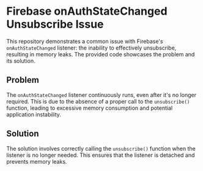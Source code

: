 # Firebase onAuthStateChanged Unsubscribe Issue

This repository demonstrates a common issue with Firebase's `onAuthStateChanged` listener: the inability to effectively unsubscribe, resulting in memory leaks.  The provided code showcases the problem and its solution.

## Problem

The `onAuthStateChanged` listener continuously runs, even after it's no longer required. This is due to the absence of a proper call to the `unsubscribe()` function, leading to excessive memory consumption and potential application instability.

## Solution

The solution involves correctly calling the `unsubscribe()` function when the listener is no longer needed.  This ensures that the listener is detached and prevents memory leaks.
